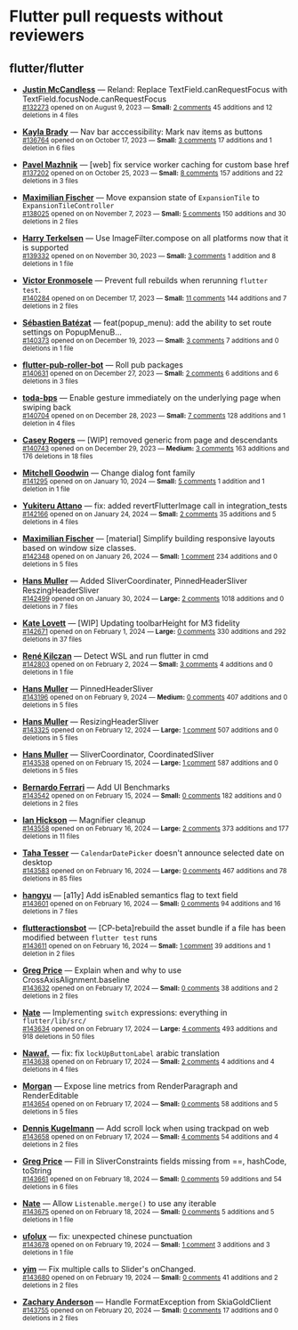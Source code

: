 # Flutter pull requests without reviewers

## flutter/flutter

* **[Justin McCandless](https://github.com/justinmc)** &mdash; Reland: Replace TextField.canRequestFocus with TextField.focusNode.canRequestFocus<br />
    <sub>[#132273](https://github.com/flutter/flutter/pull/132273) opened on on August 9, 2023 &mdash; **Small:** [2 comments](https://github.com/flutter/flutter/pull/132273) 45 additions and 12 deletions in 4 files</sub><br />

* **[Kayla Brady](https://github.com/KaylaBrady)** &mdash; Nav bar acccessibility: Mark nav items as buttons<br />
    <sub>[#136764](https://github.com/flutter/flutter/pull/136764) opened on on October 17, 2023 &mdash; **Small:** [3 comments](https://github.com/flutter/flutter/pull/136764) 17 additions and 1 deletion in 6 files</sub><br />

* **[Pavel Mazhnik](https://github.com/p-mazhnik)** &mdash; [web] fix service worker caching for custom base href<br />
    <sub>[#137202](https://github.com/flutter/flutter/pull/137202) opened on on October 25, 2023 &mdash; **Small:** [8 comments](https://github.com/flutter/flutter/pull/137202) 157 additions and 22 deletions in 3 files</sub><br />

* **[Maximilian Fischer](https://github.com/fischerscode)** &mdash; Move expansion state of `ExpansionTile` to `ExpansionTileController`<br />
    <sub>[#138025](https://github.com/flutter/flutter/pull/138025) opened on on November 7, 2023 &mdash; **Small:** [5 comments](https://github.com/flutter/flutter/pull/138025) 150 additions and 30 deletions in 2 files</sub><br />

* **[Harry Terkelsen](https://github.com/harryterkelsen)** &mdash; Use ImageFilter.compose on all platforms now that it is supported<br />
    <sub>[#139332](https://github.com/flutter/flutter/pull/139332) opened on on November 30, 2023 &mdash; **Small:** [3 comments](https://github.com/flutter/flutter/pull/139332) 1 addition and 8 deletions in 1 file</sub><br />

* **[Victor Eronmosele](https://github.com/victoreronmosele)** &mdash; Prevent full rebuilds when rerunning `flutter test`.<br />
    <sub>[#140284](https://github.com/flutter/flutter/pull/140284) opened on on December 17, 2023 &mdash; **Small:** [11 comments](https://github.com/flutter/flutter/pull/140284) 144 additions and 7 deletions in 2 files</sub><br />

* **[Sébastien Batézat](https://github.com/sbatezat)** &mdash; feat(popup_menu): add the ability to set route settings on PopupMenuB…<br />
    <sub>[#140373](https://github.com/flutter/flutter/pull/140373) opened on on December 19, 2023 &mdash; **Small:** [3 comments](https://github.com/flutter/flutter/pull/140373) 7 additions and 0 deletions in 1 file</sub><br />

* **[flutter-pub-roller-bot](https://github.com/flutter-pub-roller-bot)** &mdash; Roll pub packages<br />
    <sub>[#140631](https://github.com/flutter/flutter/pull/140631) opened on on December 27, 2023 &mdash; **Small:** [2 comments](https://github.com/flutter/flutter/pull/140631) 6 additions and 6 deletions in 3 files</sub><br />

* **[toda-bps](https://github.com/toda-bps)** &mdash; Enable gesture immediately on the underlying page when swiping back<br />
    <sub>[#140704](https://github.com/flutter/flutter/pull/140704) opened on on December 28, 2023 &mdash; **Small:** [7 comments](https://github.com/flutter/flutter/pull/140704) 128 additions and 1 deletion in 4 files</sub><br />

* **[Casey Rogers](https://github.com/caseycrogers)** &mdash; [WIP] removed generic from page and descendants<br />
    <sub>[#140743](https://github.com/flutter/flutter/pull/140743) opened on on December 29, 2023 &mdash; **Medium:** [3 comments](https://github.com/flutter/flutter/pull/140743) 163 additions and 176 deletions in 18 files</sub><br />

* **[Mitchell Goodwin](https://github.com/MitchellGoodwin)** &mdash; Change dialog font family<br />
    <sub>[#141295](https://github.com/flutter/flutter/pull/141295) opened on on January 10, 2024 &mdash; **Small:** [5 comments](https://github.com/flutter/flutter/pull/141295) 1 addition and 1 deletion in 1 file</sub><br />

* **[Yukiteru Attano](https://github.com/YukiAttano)** &mdash; fix: added revertFlutterImage call in integration_tests<br />
    <sub>[#142166](https://github.com/flutter/flutter/pull/142166) opened on on January 24, 2024 &mdash; **Small:** [2 comments](https://github.com/flutter/flutter/pull/142166) 35 additions and 5 deletions in 4 files</sub><br />

* **[Maximilian Fischer](https://github.com/fischerscode)** &mdash; [material] Simplify building responsive layouts based on window size classes.<br />
    <sub>[#142348](https://github.com/flutter/flutter/pull/142348) opened on on January 26, 2024 &mdash; **Small:** [1 comment](https://github.com/flutter/flutter/pull/142348) 234 additions and 0 deletions in 5 files</sub><br />

* **[Hans Muller](https://github.com/HansMuller)** &mdash; Added SliverCoordinater, PinnedHeaderSliver ReszingHeaderSliver<br />
    <sub>[#142499](https://github.com/flutter/flutter/pull/142499) opened on on January 30, 2024 &mdash; **Large:** [2 comments](https://github.com/flutter/flutter/pull/142499) 1018 additions and 0 deletions in 7 files</sub><br />

* **[Kate Lovett](https://github.com/Piinks)** &mdash; [WIP] Updating toolbarHeight for M3 fidelity<br />
    <sub>[#142671](https://github.com/flutter/flutter/pull/142671) opened on on February 1, 2024 &mdash; **Large:** [0 comments](https://github.com/flutter/flutter/pull/142671) 330 additions and 292 deletions in 37 files</sub><br />

* **[René Kilczan](https://github.com/rekire)** &mdash; Detect WSL and run flutter in cmd<br />
    <sub>[#142803](https://github.com/flutter/flutter/pull/142803) opened on on February 2, 2024 &mdash; **Small:** [3 comments](https://github.com/flutter/flutter/pull/142803) 4 additions and 0 deletions in 1 file</sub><br />

* **[Hans Muller](https://github.com/HansMuller)** &mdash; PinnedHeaderSliver<br />
    <sub>[#143196](https://github.com/flutter/flutter/pull/143196) opened on on February 9, 2024 &mdash; **Medium:** [0 comments](https://github.com/flutter/flutter/pull/143196) 407 additions and 0 deletions in 5 files</sub><br />

* **[Hans Muller](https://github.com/HansMuller)** &mdash; ResizingHeaderSliver<br />
    <sub>[#143325](https://github.com/flutter/flutter/pull/143325) opened on on February 12, 2024 &mdash; **Large:** [1 comment](https://github.com/flutter/flutter/pull/143325) 507 additions and 0 deletions in 5 files</sub><br />

* **[Hans Muller](https://github.com/HansMuller)** &mdash; SliverCoordinator, CoordinatedSliver<br />
    <sub>[#143538](https://github.com/flutter/flutter/pull/143538) opened on on February 15, 2024 &mdash; **Large:** [1 comment](https://github.com/flutter/flutter/pull/143538) 587 additions and 0 deletions in 5 files</sub><br />

* **[Bernardo Ferrari](https://github.com/bernaferrari)** &mdash; Add UI Benchmarks<br />
    <sub>[#143542](https://github.com/flutter/flutter/pull/143542) opened on on February 15, 2024 &mdash; **Small:** [0 comments](https://github.com/flutter/flutter/pull/143542) 182 additions and 0 deletions in 2 files</sub><br />

* **[Ian Hickson](https://github.com/Hixie)** &mdash; Magnifier cleanup<br />
    <sub>[#143558](https://github.com/flutter/flutter/pull/143558) opened on on February 16, 2024 &mdash; **Large:** [2 comments](https://github.com/flutter/flutter/pull/143558) 373 additions and 177 deletions in 11 files</sub><br />

* **[Taha Tesser](https://github.com/TahaTesser)** &mdash; `CalendarDatePicker` doesn't announce selected date on desktop<br />
    <sub>[#143583](https://github.com/flutter/flutter/pull/143583) opened on on February 16, 2024 &mdash; **Large:** [0 comments](https://github.com/flutter/flutter/pull/143583) 467 additions and 78 deletions in 85 files</sub><br />

* **[hangyu](https://github.com/hangyujin)** &mdash; [a11y] Add isEnabled semantics flag to  text field <br />
    <sub>[#143601](https://github.com/flutter/flutter/pull/143601) opened on on February 16, 2024 &mdash; **Small:** [0 comments](https://github.com/flutter/flutter/pull/143601) 94 additions and 16 deletions in 7 files</sub><br />

* **[flutteractionsbot](https://github.com/flutteractionsbot)** &mdash; [CP-beta]rebuild the asset bundle if a file has been modified between `flutter test` runs<br />
    <sub>[#143611](https://github.com/flutter/flutter/pull/143611) opened on on February 16, 2024 &mdash; **Small:** [1 comment](https://github.com/flutter/flutter/pull/143611) 39 additions and 1 deletion in 2 files</sub><br />

* **[Greg Price](https://github.com/gnprice)** &mdash; Explain when and why to use CrossAxisAlignment.baseline<br />
    <sub>[#143632](https://github.com/flutter/flutter/pull/143632) opened on on February 17, 2024 &mdash; **Small:** [0 comments](https://github.com/flutter/flutter/pull/143632) 38 additions and 2 deletions in 2 files</sub><br />

* **[Nate](https://github.com/nate-thegrate)** &mdash; Implementing `switch` expressions: everything in `flutter/lib/src/`<br />
    <sub>[#143634](https://github.com/flutter/flutter/pull/143634) opened on on February 17, 2024 &mdash; **Large:** [4 comments](https://github.com/flutter/flutter/pull/143634) 493 additions and 918 deletions in 50 files</sub><br />

* **[Nawaf.](https://github.com/nawafalomari)** &mdash; fix: fix `lockUpButtonLabel` arabic translation<br />
    <sub>[#143638](https://github.com/flutter/flutter/pull/143638) opened on on February 17, 2024 &mdash; **Small:** [2 comments](https://github.com/flutter/flutter/pull/143638) 4 additions and 4 deletions in 4 files</sub><br />

* **[Morgan](https://github.com/rmtmckenzie)** &mdash; Expose line metrics from RenderParagraph and RenderEditable<br />
    <sub>[#143654](https://github.com/flutter/flutter/pull/143654) opened on on February 17, 2024 &mdash; **Small:** [0 comments](https://github.com/flutter/flutter/pull/143654) 58 additions and 5 deletions in 5 files</sub><br />

* **[Dennis Kugelmann](https://github.com/IchordeDionysos)** &mdash; Add scroll lock when using trackpad on web<br />
    <sub>[#143658](https://github.com/flutter/flutter/pull/143658) opened on on February 17, 2024 &mdash; **Small:** [4 comments](https://github.com/flutter/flutter/pull/143658) 54 additions and 4 deletions in 2 files</sub><br />

* **[Greg Price](https://github.com/gnprice)** &mdash; Fill in SliverConstraints fields missing from ==, hashCode, toString<br />
    <sub>[#143661](https://github.com/flutter/flutter/pull/143661) opened on on February 18, 2024 &mdash; **Small:** [0 comments](https://github.com/flutter/flutter/pull/143661) 59 additions and 54 deletions in 6 files</sub><br />

* **[Nate](https://github.com/nate-thegrate)** &mdash; Allow `Listenable.merge()` to use any iterable<br />
    <sub>[#143675](https://github.com/flutter/flutter/pull/143675) opened on on February 18, 2024 &mdash; **Small:** [0 comments](https://github.com/flutter/flutter/pull/143675) 5 additions and 5 deletions in 1 file</sub><br />

* **[ufolux](https://github.com/ufolux)** &mdash; fix: unexpected chinese punctuation<br />
    <sub>[#143678](https://github.com/flutter/flutter/pull/143678) opened on on February 19, 2024 &mdash; **Small:** [1 comment](https://github.com/flutter/flutter/pull/143678) 3 additions and 3 deletions in 1 file</sub><br />

* **[yim](https://github.com/yiiim)** &mdash; Fix multiple calls to Slider's onChanged.<br />
    <sub>[#143680](https://github.com/flutter/flutter/pull/143680) opened on on February 19, 2024 &mdash; **Small:** [0 comments](https://github.com/flutter/flutter/pull/143680) 41 additions and 2 deletions in 2 files</sub><br />

* **[Zachary Anderson](https://github.com/zanderso)** &mdash; Handle FormatException from SkiaGoldClient<br />
    <sub>[#143755](https://github.com/flutter/flutter/pull/143755) opened on on February 20, 2024 &mdash; **Small:** [0 comments](https://github.com/flutter/flutter/pull/143755) 17 additions and 0 deletions in 2 files</sub><br />

